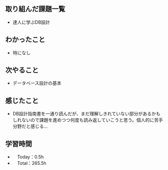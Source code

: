 ## 取り組んだ課題一覧
- 達人に学ぶDB設計

## わかったこと
- 特になし

## 次やること
- データベース設計の基本

## 感じたこと
- DB設計指南書を一通り読んだが、まだ理解しきれていない部分があるかもしれないので課題を進めつつ何度も読み返していこうと思う。個人的に苦手分野だと感じる…

## 学習時間
- 　Today：0.5h
- 　Total：265.5h